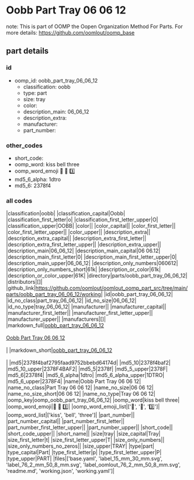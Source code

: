 # Oobb Part Tray 06 06 12  

note: This is part of OOMP the Oopen Organization Method For Parts. For more details: https://github.com/oomlout/oomp_base

##  part details





### id
* oomp_id: oobb_part_tray_06_06_12
  * classification: oobb
  * type: part
  * size: tray
  * color: 
  * description_main: 06_06_12
  * description_extra: 
  * manufacturer: 
  * part_number: 

### other_codes
* short_code: 
* oomp_word: kiss bell three
* oomp_word_emoji :kiss: :bell: :three:
* md5_6_alpha: 1dtro
* md5_6: 2378f4

### all codes 
|classification|oobb|
|classification_capital|Oobb|
|classification_first_letter|o|
|classification_first_letter_upper|O|
|classification_upper|OOBB|
|color||
|color_capital||
|color_first_letter||
|color_first_letter_upper||
|color_upper||
|description_extra||
|description_extra_capital||
|description_extra_first_letter||
|description_extra_first_letter_upper||
|description_extra_upper||
|description_main|06_06_12|
|description_main_capital|06 06.12|
|description_main_first_letter|0|
|description_main_first_letter_upper|0|
|description_main_upper|06_06_12|
|description_only_numbers|060612|
|description_only_numbers_short|61k|
|description_or_color|61k|
|description_or_color_upper|61K|
|directory|parts/oobb_part_tray_06_06_12|
|distributors|[]|
|github_link|https://github.com/oomlout/oomlout_oomp_part_src/tree/main/parts/oobb_part_tray_06_06_12/working|
|id|oobb_part_tray_06_06_12|
|id_no_class|part_tray_06_06_12|
|id_no_size|06_06_12|
|id_no_type|tray_06_06_12|
|manufacturer||
|manufacturer_capital||
|manufacturer_first_letter||
|manufacturer_first_letter_upper||
|manufacturer_upper||
|manufacturers|[]|
|markdown_full|[oobb_part_tray_06_06_12](https://github.com/oomlout/oomlout_oomp_part_src/tree/main/parts/oobb_part_tray_06_06_12/working)<br>[](https://github.com/oomlout/oomlout_oomp_part_src/tree/main/parts/oobb_part_tray_06_06_12/working)<br>[Oobb Part Tray 06 06 12](https://github.com/oomlout/oomlout_oomp_part_src/tree/main/parts/oobb_part_tray_06_06_12/working)<br><br>|
|markdown_short|[oobb_part_tray_06_06_12](https://github.com/oomlout/oomlout_oomp_part_src/tree/main/parts/oobb_part_tray_06_06_12/working)<br><br>|
|md5|2378f4baf2795faad9752bbebd64174d|
|md5_10|2378f4baf2|
|md5_10_upper|2378F4BAF2|
|md5_5|2378f|
|md5_5_upper|2378F|
|md5_6|2378f4|
|md5_6_alpha|1dtro|
|md5_6_alpha_upper|1DTRO|
|md5_6_upper|2378F4|
|name|Oobb Part Tray 06 06 12|
|name_no_class|Part Tray 06 06 12|
|name_no_size|06 06 12|
|name_no_size_short|06 06 12|
|name_no_type|Tray 06 06 12|
|oomp_key|oomp_oobb_part_tray_06_06_12|
|oomp_word|kiss bell three|
|oomp_word_emoji|:kiss: :bell: :three:|
|oomp_word_emoji_list|[':kiss:', ':bell:', ':three:']|
|oomp_word_list|['kiss', 'bell', 'three']|
|part_number||
|part_number_capital||
|part_number_first_letter||
|part_number_first_letter_upper||
|part_number_upper||
|short_code||
|short_code_upper||
|short_name||
|size|tray|
|size_capital|Tray|
|size_first_letter|t|
|size_first_letter_upper|T|
|size_only_numbers||
|size_only_numbers_no_zeros||
|size_upper|TRAY|
|type|part|
|type_capital|Part|
|type_first_letter|p|
|type_first_letter_upper|P|
|type_upper|PART|
|files|['base.yaml', 'label_15_mm_30_mm.svg', 'label_76_2_mm_50_8_mm.svg', 'label_oomlout_76_2_mm_50_8_mm.svg', 'readme.md', 'working.json', 'working.yaml']|
